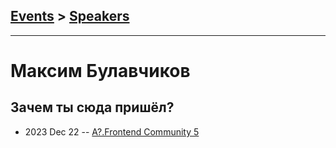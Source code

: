 ## [Events](../README.md) > [Speakers](../speakers.md)
---

# Максим Булавчиков

## Зачем ты сюда пришёл?
- 2023 Dec 22 -- [A?.Frontend Community 5](https://youtu.be/CdQ5AE0qur0)    
